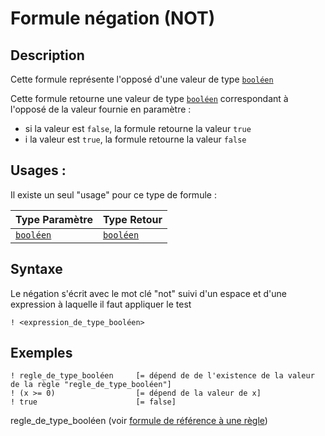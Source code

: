 # Formule négation (NOT)
## Description
Cette formule représente l'opposé d'une valeur de type [`booléen`][valeur-de-retour]

Cette formule retourne une valeur de type [`booléen`][valeur-de-retour] correspondant à l'opposé de la valeur fournie en paramètre :
- si la valeur est `false`, la formule retourne la valeur `true`
- i la valeur est `true`, la formule retourne la valeur `false`

## Usages :
Il existe un seul "usage" pour ce type de formule :

|Type Paramètre|Type Retour|
|--------------|-----------|
|[`booléen`][valeur-de-retour]|[`booléen`][valeur-de-retour]|

## Syntaxe
Le négation s'écrit avec le mot clé "not" suivi d'un espace et d'une expression à laquelle il faut appliquer le test

    ! <expression_de_type_booléen>

## Exemples
    ! regle_de_type_booléen     [= dépend de de l'existence de la valeur de la règle "regle_de_type_booléen"]
    ! (x >= 0)                  [= dépend de la valeur de x]
    ! true                      [= false]

regle_de_type_booléen (voir [formule de référence à une règle][formule-reference-regle])
    
    
[valeur-de-retour]: ../lexique.md#valeur-de-retour
[formule-reference-regle]: rule_reference.md 